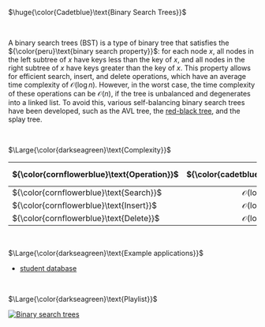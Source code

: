 $\huge{\color{Cadetblue}\text{Binary Search Trees}}$

<br/>

A binary search trees (BST) is a type of binary tree that satisfies the ${\color{peru}\text{binary search property}}$: for each node $x$, all nodes in the left subtree of $x$ have keys less than the key of $x$, and all nodes in the right subtree of $x$ have keys greater than the key of $x$. This property allows for efficient search, insert, and delete operations, which have an average time complexity of $\mathcal{O}(\log{n})$. However, in the worst case, the time complexity of these operations can be $\mathcal{O}(n)$, if the tree is unbalanced and degenerates into a linked list. To avoid this, various self-balancing binary search trees have been developed, such as the AVL tree, the [red-black tree](../rbtrees/README.md), and the splay tree.

<br/>

$\Large{\color{darkseagreen}\text{Complexity}}$

| ${\color{cornflowerblue}\text{Operation}}$  | ${\color{cadetblue}\text{Average}}$ | ${\color{cadetblue}\text{Worst-case}}$ |
|:---|:---:|:---:|
| ${\color{cornflowerblue}\text{Search}}$     | $\mathcal{O}(\log{n})$ | $\mathcal{O}(n)$ |
| ${\color{cornflowerblue}\text{Insert}}$     | $\mathcal{O}(\log{n})$ | $\mathcal{O}(n)$ |
| ${\color{cornflowerblue}\text{Delete}}$     | $\mathcal{O}(\log{n})$ | $\mathcal{O}(n)$ |

<br/>

$\Large{\color{darkseagreen}\text{Example applications}}$

- [student database](application/students.c)

<br/>

$\Large{\color{darkseagreen}\text{Playlist}}$  

[![Binary search trees](https://img.youtube.com/vi/LwpLXm3eb6A/0.jpg)](https://www.youtube.com/watch?v=JfSdGQdAzq8&list=PLDV1Zeh2NRsCYY48kOkeLQ-cg9-eqInzs)
